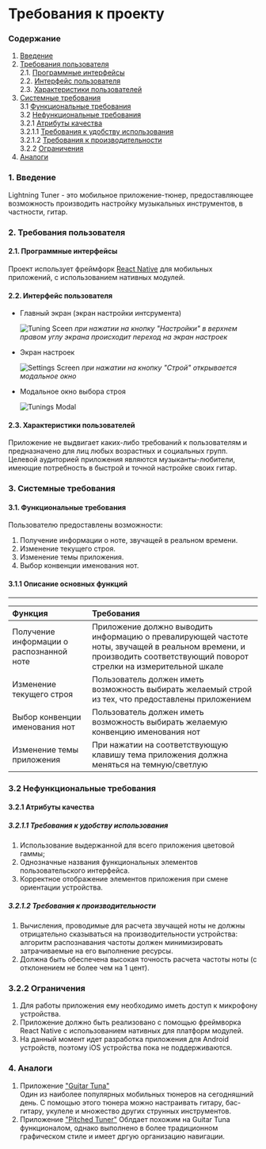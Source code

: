 ﻿# Требования к проекту
### Содержание
1. [Введение](#1)
2. [Требования пользователя](#2) <br>
  2.1. [Программные интерфейсы](#2.1) <br>
  2.2. [Интерфейс пользователя](#2.2) <br>
  2.3. [Характеристики пользователей](#2.3) <br>
3. [Системные требования](#3) <br>
  3.1 [Функциональные требования](#3.1) <br>
  3.2 [Нефункциональные требования](#3.2) <br>
    3.2.1 [Атрибуты качества](#3.2.1) <br>
      3.2.1.1 [Требования к удобству использования](#3.2.1.1) <br>
      3.2.1.2 [Требования к производительности](#3.2.1.2) <br>
    3.2.2 [Ограничения](#3.2.2)
 4. [Аналоги](#4) <br>
  
### 1. Введение <a name="1"></a>
Lightning Tuner - это мобильное приложение-тюнер, предоставляющее возможность производить настройку музыкальных инструментов, в частности, гитар.

### 2. Требования пользователя <a name="2"></a>
#### 2.1. Программные интерфейсы <a name="2.1"></a>
Проект использует фреймфорк [React Native](https://facebook.github.io/react-native/) для мобильных приложений, с использованием нативных модулей.
#### 2.2. Интерфейс пользователя <a name="2.2"></a>
- Главный экран (экран настройки интсрумента)
 
  ![Tuning Sceen](https://github.com/NasterVill/LightningTunerV2/blob/master/Resources/Mockups/Tuning%20Screen.png)
  *при нажатии на кнопку "Настройки" в верхнем правом углу экрана происходит переход на экран настроек*
- Экран настроек
 
  ![Settings Screen](https://github.com/NasterVill/LightningTunerV2/blob/master/Resources/Mockups/Settings%20Screen.png)
  *при нажатии на кнопку "Строй" открывается модальное окно*
- Модальное окно выбора строя
 
  ![Tunings Modal](https://github.com/NasterVill/LightningTunerV2/blob/master/Resources/Mockups/Tunings%20Modal.png)

#### 2.3. Характеристики пользователей <a name="2.3"></a>

Приложение не выдвигает каких-либо требований к пользователям и предназначено для лиц любых возрастных и социальных групп. Целевой аудиторией приложения являются музыканты-любители, имеющие потребность в быстрой и точной настройке своих гитар.

### 3. Системные требования <a name="3"></a>

#### 3.1. Функциональные требования <a name="3.1"></a>
Пользователю предоставлены возможности:
  1. Получение информации о ноте, звучащей в реальном времени.
  2. Изменение текущего строя.
  3. Изменение темы приложения.
  4. Выбор конвенции именования нот.
  
#### 3.1.1 Описание основных функций <a name="3.1.1"></a>

**** 
| Функция | Требования | 
|:---|:---|
| Получение информации о распознанной ноте | Приложение должно выводить информацию о превалирующей частоте ноты, звучащей в реальном времени, и производить соответствующий поворот стрелки на измерительной шкале |
|  Изменение текущего строя | Пользователь должен иметь возможность выбирать желаемый строй из тех, что предоставлены приложением |
| Выбор конвенции именования нот| Пользователь должен иметь возможность выбирать желаемую конвенцию именования нот |
| Изменение темы приложения | При нажатии на соответствующую клавишу тема приложения должна меняться на темную/светлую |

### 3.2 Нефункциональные требования <a name="3.2"></a>

#### 3.2.1 Атрибуты качества <a name="3.2.1"></a>

##### 3.2.1.1 Требования к удобству использования <a name="3.2.1.1"></a>
1. Использование выдержанной для всего приложения цветовой гаммы;
2. Однозначные названия функциональных элементов пользовательского интерфейса.
3. Корректное отображение элементов приложения при смене ориентации устройства.

##### 3.2.1.2 Требования к производительности <a name="3.2.1.2"></a>

1. Вычисления, проводимые для расчета звучащей ноты не должны отрицательно сказываться на производительности устройства: алгоритм распознавания частоты должен минимизировать затрачиваемые на его выполнение ресурсы.
2. Должна быть обеспечена высокая точность расчета частоты ноты (с отклонением не более чем на 1 цент).

### 3.2.2 Ограничения <a name="3.2.2"></a>
  1. Для работы приложения ему необходимо иметь доступ к микрофону устройства.
  2. Приложение должно быть реализовано с помощью фреймворка React Native с использованием нативных для платформ модулей. 
  3. На данный момент идет разработка приложения для Android устройств, поэтому iOS устройства пока не поддерживаются.

### 4. Аналоги <a name="4"></a>
  1. Приложение ["Guitar Tuna"](https://play.google.com/store/apps/details?id=com.ovelin.guitartuna&hl=ru)  
  Один из наиболее популярных мобильных тюнеров на сегодняшний день. С помощью этого тюнера можно настраивать гитару, бас-гитару, укулеле и множество других струнных инструментов.
  2. Приложение ["Pitched Tuner"](https://play.google.com/store/apps/details?id=com.stonekick.tuner)
  Облдает похожим на Guitar Tuna функционалом, однако выполнено в более традиционном графическом стиле и имеет дргую организацию навигации.